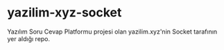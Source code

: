 # yazilim-xyz-socket

Yazılım Soru Cevap Platformu projesi olan yazilim.xyz'nin Socket tarafının yer aldığı repo.

